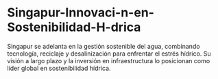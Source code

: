 # Singapur-Innovaci-n-en-Sostenibilidad-H-drica
Singapur se adelanta en la gestión sostenible del agua, combinando tecnología, reciclaje y desalinización para enfrentar el estrés hídrico. Su visión a largo plazo y la inversión en infraestructura lo posicionan como líder global en sostenibilidad hídrica. 
